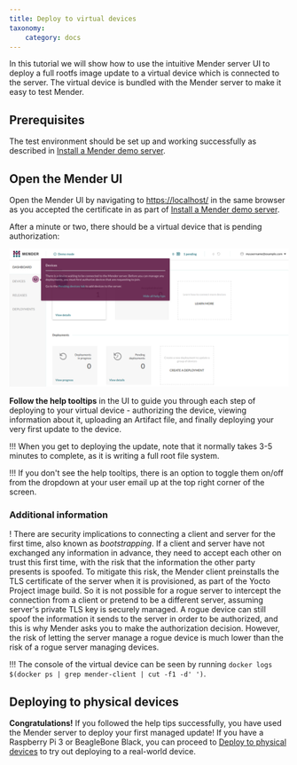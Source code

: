```yaml
---
title: Deploy to virtual devices
taxonomy:
    category: docs
---
```


In this tutorial we will show how to use the intuitive Mender server UI
to deploy a full rootfs image update to a virtual device which is
connected to the server. The virtual device is bundled with the
Mender server to make it easy to test Mender.



## Prerequisites

The test environment should be set up and working successfully
as described in [Install a Mender demo server](../create-a-test-environment).


## Open the Mender UI

Open the Mender UI by navigating to [https://localhost/](https://localhost/?target=_blank) in the same browser as you accepted the certificate
in as part of [Install a Mender demo server](../create-a-test-environment).

After a minute or two, there should be a virtual device that is pending authorization:

![Mender UI - onboarding tooltips](onboarding-tooltip-1.png)

__Follow the help tooltips__ in the UI to guide you through each step of deploying to your virtual device - authorizing the device, viewing information about it, uploading an Artifact file, and finally deploying your very first update to the device.

!!! When you get to deploying the update, note that it normally takes 3-5 minutes to complete, as it is writing a full root file system.

!!! If you don't see the help tooltips, there is an option to toggle them on/off from the dropdown at your user email up at the top right corner of the screen.


### Additional information

! There are security implications to connecting a client and server for the first time, also known as *bootstrapping*. If a client and server have not exchanged any information in advance, they need to accept each other on trust this first time, with the risk that the information the other party presents is spoofed. To mitigate this risk, the Mender client preinstalls the TLS certificate of the server when it is provisioned, as part of the Yocto Project image build. So it is not possible for a rogue server to intercept the connection from a client or pretend to be a different server, assuming server's private TLS key is securely managed. A rogue device can still spoof the information it sends to the server in order to be authorized, and this is why Mender asks you to make the authorization decision. However, the risk of letting the server manage a rogue device is much lower than the risk of a rogue server managing devices.


!!! The console of the virtual device can be seen by running `docker logs $(docker ps | grep mender-client | cut -f1 -d' ')`.


## Deploying to physical devices

**Congratulations!** If you followed the help tips successfully, you have used the Mender server to deploy your first managed update!
If you have a Raspberry Pi 3 or BeagleBone Black, you can proceed to
[Deploy to physical devices](../deploy-to-physical-devices) to try out deploying to a
real-world device.
